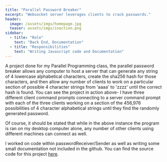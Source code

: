 ```yaml
---
title: "Parallel Password Breaker"
excerpt: "Websocket server leverages clients to crack passwords."
header:
  image: /assets/imgs/homepage.jpg
  teaser: assets/imgs/inaction.png
sidebar:
  - title: "Role"
    text: "Back End, Documentation"
  - title: "Responsibilities"
    text: "Writing Javascript code and Documentation"
---
```


A project done for my Parallel Programming class, the parallel password breaker allows any computer to host a server that can generate any string of 4 lowercase alphabetical characters, create the sha256 hash for those characters, and then allow any number of clients to work on a particular section of possible 4 character strings from 'aaaa' to 'zzzz' until the correct hash is found. You can see the project in action above- I have three different client command prompts connecting to a server command prompt with each of the three clients working on a section of the 456,976 possibilities of 4 character alphabetical strings until they find the randomly generated password.

Of course, it should be stated that while in the above instance the program is ran on my desktop computer alone, any number of other clients using different machines can connect as well. 

I worked on code within passwordReceiver/Sender as well as writing some small documentation not included in the github. You can find the source code for this project [here](https://github.com/parkergray221/Coursework/tree/master/CSC%20698%20-%20Parallel%20Programming/Term%20Project%20-%20Parallel%20Password%20Breaking).
